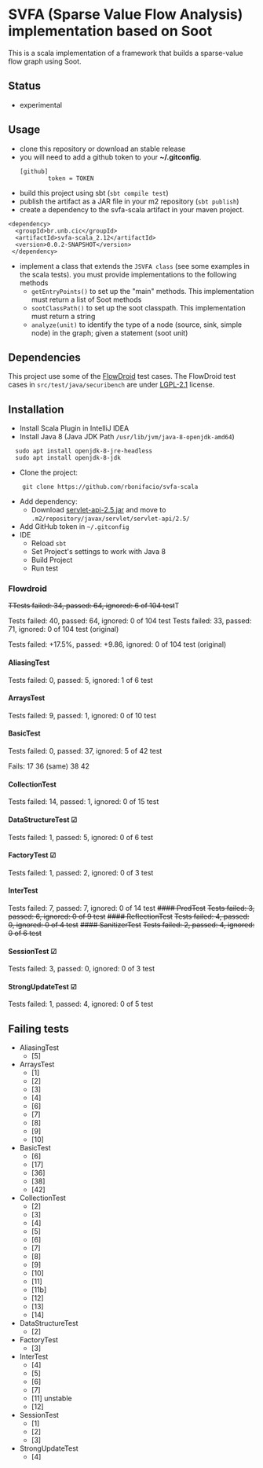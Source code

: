 # SVFA (Sparse Value Flow Analysis) implementation based on Soot

This is a scala implementation of a framework that builds a sparse-value flow graph using Soot.

## Status

   * experimental

## Usage

   * clone this repository or download an stable release
   * you will need to add a github token to your **~/.gitconfig**.
     ```
     [github]
             token = TOKEN
     ```
   * build this project using sbt (`sbt compile test`)
   * publish the artifact as a JAR file in your m2 repository (`sbt publish`)
   * create a dependency to the svfa-scala artifact in your maven project. 

```{xml}
<dependency>	
  <groupId>br.unb.cic</groupId>
  <artifactId>svfa-scala_2.12</artifactId>
  <version>0.0.2-SNAPSHOT</version>
 </dependency>
```

   * implement a class that extends the `JSVFA class` (see some examples in the scala tests). you must provide implementations to the following methods
      * `getEntryPoints()` to set up the "main" methods. This implementation must return a list of Soot methods
      * `sootClassPath()` to set up the soot classpath. This implementation must return a string
      * `analyze(unit)` to identify the type of a node  (source, sink, simple node) in the graph; given a statement (soot unit)


## Dependencies

This project use some of the [FlowDroid](https://github.com/secure-software-engineering/FlowDroid) test cases. The FlowDroid test cases in `src/test/java/securibench` are under [LGPL-2.1](https://github.com/secure-software-engineering/FlowDroid/blob/develop/LICENSE) license.


## Installation

- Install Scala Plugin in IntelliJ IDEA
- Install Java 8 (Java JDK Path `/usr/lib/jvm/java-8-openjdk-amd64`)
```{bash}
  sudo apt install openjdk-8-jre-headless
  sudo apt install openjdk-8-jdk
```
- Clone the project:
```{bash}
    git clone https://github.com/rbonifacio/svfa-scala
```
- Add dependency: 
     - Download [servlet-api-2.5.jar](https://repo1.maven.org/maven2/javax/servlet/servlet-api/2.5/servlet-api-2.5.jar) and move to `.m2/repository/javax/servlet/servlet-api/2.5/`
- Add GitHub token in `~/.gitconfig`
- IDE
  - Reload `sbt` 
  - Set Project's settings to work with Java 8
  - Build Project
  - Run test


### Flowdroid
~~TTests failed: 34, passed: 64, ignored: 6 of 104 test~~T

Tests failed: 40, passed: 64, ignored: 0 of 104 test
Tests failed: 33, passed: 71, ignored: 0 of 104 test (original)

Tests failed: +17.5%, passed: +9.86, ignored: 0 of 104 test (original)

#### AliasingTest
Tests failed: 0, passed: 5, ignored: 1 of 6 test
#### ArraysTest
Tests failed: 9, passed: 1, ignored: 0 of 10 test
#### BasicTest
Tests failed: 0, passed: 37, ignored: 5 of 42 test

Fails:
17
36 (same)
38
42

#### CollectionTest 
Tests failed: 14, passed: 1, ignored: 0 of 15 test
#### DataStructureTest &#9745;
Tests failed: 1, passed: 5, ignored: 0 of 6 test
#### FactoryTest &#9745;
Tests failed: 1, passed: 2, ignored: 0 of 3 test
#### InterTest
Tests failed: 7, passed: 7, ignored: 0 of 14 test
~~#### PredTest~~
~~Tests failed: 3, passed: 6, ignored: 0 of 9 test~~
~~#### ReflectionTest~~
~~Tests failed: 4, passed: 0, ignored: 0 of 4 test~~
~~#### SanitizerTest~~
~~Tests failed: 2, passed: 4, ignored: 0 of 6 test~~
#### SessionTest &#9745;
Tests failed: 3, passed: 0, ignored: 0 of 3 test
#### StrongUpdateTest &#9745;
Tests failed: 1, passed: 4, ignored: 0 of 5 test 

## Failing tests

- AliasingTest 
  - [5]
- ArraysTest 
  - [1]
  - [2]
  - [3] 
  - [4]
  - [6]
  - [7] 
  - [8]
  - [9]
  - [10]
- BasicTest 
  - [6]
  - [17]
  - [36]
  - [38]
  - [42]
- CollectionTest 
  - [2]
  - [3]
  - [4]
  - [5]
  - [6]
  - [7]
  - [8]
  - [9] 
  - [10]
  - [11]
  - [11b]
  - [12]
  - [13]
  - [14]
- DataStructureTest 
  - [2]
- FactoryTest 
  - [3]
- InterTest 
  - [4]
  - [5]
  - [6]
  - [7]
  - [11] unstable
  - [12]
- SessionTest 
  - [1]
  - [2]
  - [3]
- StrongUpdateTest 
  - [4]

